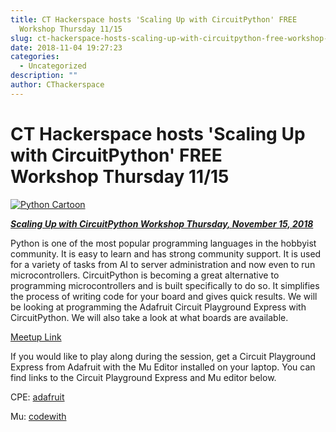 ```yaml
---
title: CT Hackerspace hosts 'Scaling Up with CircuitPython' FREE
  Workshop Thursday 11/15
slug: ct-hackerspace-hosts-scaling-up-with-circuitpython-free-workshop-thursday-11-15
date: 2018-11-04 19:27:23
categories:
  - Uncategorized
description: ""
author: CThackerspace
---
```


# CT Hackerspace hosts 'Scaling Up with CircuitPython' FREE Workshop Thursday 11/15

[![Python Cartoon](/uploads/2018/11/python-cartoon.png)](https://www.meetup.com/CT-Hackerspace/events/256072526/)

[**_Scaling Up with CircuitPython Workshop Thursday, November 15, 2018_**](https://www.meetup.com/CT-Hackerspace/events/256072526/)

Python is one of the most popular programming languages in the hobbyist community. It is easy to learn and has strong community support. It is used for a variety of tasks from AI to server administration and now even to run microcontrollers. CircuitPython is becoming a great alternative to programming microcontrollers and is built specifically to do so. It simplifies the process of writing code for your board and gives quick results. We will be looking at programming the Adafruit Circuit Playground Express with CircuitPython. We will also take a look at what boards are available.

[Meetup Link](https://www.meetup.com/CT-Hackerspace/events/256072526/)

If you would like to play along during the session, get a Circuit Playground Express from Adafruit with the Mu Editor installed on your laptop. You can find links to the Circuit Playground Express and Mu editor below.

CPE: [adafruit](https://www.adafruit.com/product/3333)

Mu: [codewith](https://codewith.mu/en/download)
